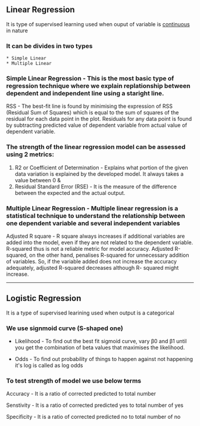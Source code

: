 ## Linear Regression
  It is type of supervised learning used when ouput of variable is <u> continuous </u> in nature
  
### It can be divides in two types 
    * Simple Linear 
    * Multiple Linear 
   
### Simple Linear Regression  - This is the most basic type of regression technique where we explain replationship between dependent and independent line using a                                       staright line.

 RSS - The best-fit line is found by minimising the expression of RSS (Residual Sum of Squares) which is equal to the sum of squares of                        the  residual for each data point in the plot. Residuals for any data point is found by subtracting predicted value of dependent variable from actual value of dependent variable. 
   
### The strength of the linear regression model can be assessed using 2 metrics:
   1. R2 or Coefficient of Determination - Explains what portion of the given data variation is explained by the developed model. It always takes a value between 0 & 
   2. Residual Standard Error (RSE)      - It is the measure of the difference between the expected and the actual output. <br>
 

  
### Multiple Linear Regression - Multiple linear regression is a statistical technique to understand the relationship between one dependent variable and several                                          independent variables
  
 Adjusted R square  -  R square always increases if additional variables are added into the model, even if they are not related to the dependent                variable. R-squared thus is not a reliable metric for model accuracy. Adjusted R-squared, on the other hand, penalises R-squared for unnecessary                       addition of variables. So, if the variable added does not increase the accuracy adequately, adjusted R-squared decreases although R-                                   squared might increase. 
  
  ---
  
 
## Logistic Regression
     
   It is a type of supervised learining used when output is a categorical
     
### We use signmoid curve (S-shaped one)
   
 -  Likelihood -  To find out the best fit sigmoid curve, vary β0 and β1 until you get the combination of beta values
                  that maximises the likelihood.
                  
  - Odds        -  To find out probability of things to happen against not happening it's log is called as log odds   

   
### To test strength of model we use below terms
    
   Accuracy    -  It is a ratio of corrected predicted to total number
   
   Senstivity  - It is a ratio of corrected predicted yes to total number of yes
   
   Specificity  - It is a ratio of corrected predicted no to total number of no
   
   
   
